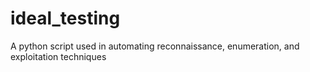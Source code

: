 # ideal_testing
A python script used in  automating reconnaissance, enumeration, and exploitation techniques
